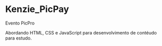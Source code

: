 # Kenzie_PicPay
Evento PicPro

Abordando HTML, CSS e JavaScript para desenvolvimento de contéudo para estudo.
